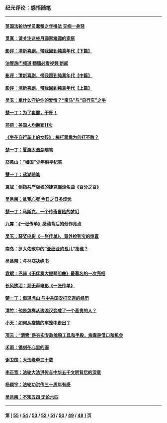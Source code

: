 ### 纪元评论：感悟随笔
---
#### [英国法轮功学员耄耋之年得法 无病一身轻](../../pages/nsc1035/n13821415.md?09130330) 
#### [觅真：请关注这些月圆家难圆的家庭](../../pages/nsc1035/n13817374.md?09130330) 
#### [影评：清新喜剧，带我回到纯真年代【下篇】](../../pages/nsc1035/n13806698.md?09130330) 
#### [油管热门频道 翻墙必看视频 新闻](ok?09130330)
#### [影评：清新喜剧，带我回到纯真年代【中篇】](../../pages/nsc1035/n13806120.md?09130330) 
#### [影评：清新喜剧，带我回到纯真年代【上篇】](../../pages/nsc1035/n13805467.md?09130330) 
#### [吴玉：拿什么守护你的爱情？“宝马”与“自行车”之争](../../pages/nsc1035/n13804482.md?09130330) 
#### [楚一丁：为了崔健，干杯！](../../pages/nsc1035/n13802006.md?09130330) 
#### [莎莉：美国人均搬家11次](../../pages/nsc1035/n13801777.md?09130330) 
#### [《坐在自行车上的女孩》：棒打鸳鸯为何打不散？](../../pages/nsc1035/n13799272.md?09130330) 
#### [楚一丁：夏游太浩湖随笔](../../pages/nsc1035/n13796515.md?09130330) 
#### [郑愚山：“墙国”少年躺平纪实](../../pages/nsc1035/n13796701.md?09130330) 
#### [楚一丁：盐湖随笔](../../pages/nsc1035/n13796541.md?09130330) 
#### [袁斌：剑指共产极权的捷克摇滚名曲《百分之百》](../../pages/nsc1035/n13777612.md?09130330) 
#### [吴吕南：乱我心者 今日之日多烦忧](../../pages/nsc1035/n13777510.md?09130330) 
#### [楚一丁：马斯克，一个传奇冒险的梦幻](../../pages/nsc1035/n13777160.md?09130330) 
#### [九霄：《一张传单》感动背后的创作亮点](../../pages/nsc1035/n13773830.md?09130330) 
#### [吴玉：获奖电影《一张传单》，意外捡到宝的惊喜](../../pages/nsc1035/n13772014.md?09130330) 
#### [南岛：罗大佑歌中的“亚细亚的孤儿”指谁？](../../pages/nsc1035/n13765051.md?09130330) 
#### [吴吕南：与林郑决绝书](../../pages/nsc1035/n13764053.md?09130330) 
#### [袁斌：巴赫《无伴奏大提琴组曲》最著名的一次亮相](../../pages/nsc1035/n13762193.md?09130330) 
#### [长风拂泪：观无声电影《一张传单》](../../pages/nsc1035/n13759939.md?09130330) 
#### [楚一丁：借道虎山 与中共国安打交道的经历](../../pages/nsc1035/n13757589.md?09130330) 
#### [清竹：他是怎样从流浪汉变成了一个高贵的人？](../../pages/nsc1035/n13757096.md?09130330) 
#### [小天：如何从疫情的牢笼中走出？](../../pages/nsc1035/n13744630.md?09130330) 
#### [项云：“清零”是夯实专政维稳工具和手段，病毒是借口和机会](../../pages/nsc1035/n13737954.md?09130330) 
#### [禾雨：镌刻在心里的画](../../pages/nsc1035/n13737937.md?09130330) 
#### [谢卫国：大法缘牵三十载](../../pages/nsc1035/n13737872.md?09130330) 
#### [李正宽：法轮大法洪传与中华五千文明背后的深意](../../pages/nsc1035/n13736203.md?09130330) 
#### [杨颖宇：法轮功洪传三十周年有感](../../pages/nsc1035/n13734884.md?09130330) 
#### [吴吕南：不知五四 无论六四](../../pages/nsc1035/n13732297.md?09130330) 

---
#### 第 [ [55](./55.md?09130330) / [54](./54.md?09130330) / [53](./53.md?09130330) / [52](./52.md?09130330) / [51](./51.md?09130330) / [50](./50.md?09130330) / [49](./49.md?09130330) / [48](./48.md?09130330) ] 页
